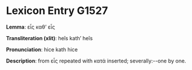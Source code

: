 # Lexicon Entry G1527

**Lemma**: εἷς καθ’ εἷς

**Transliteration (xlit)**: heîs kath’ heîs

**Pronunciation**: hice kath hice

**Description**:
from εἷς repeated with κατά inserted; severally:--one by one.
